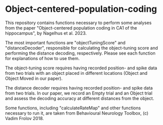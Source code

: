 # Object-centered-population-coding

This repository contains functions necessary to perform some analyses from the paper "Object-centered population coding
in CA1 of the hippocampus", by Nagelhus et al. 2023. 

The most important functions are "objectTuningScore" and "distanceDecoder", responsible for calculating
the object-tuning score and performing the distance decoding, respectively. Please see each function for explanations
of how to use them. 

The object-tuning score requires having recorded position- and spike data from two trials 
with an object placed in different locations (Object and Object Moved in our paper).

The distance decoder requires having recorded position- and spike data from two trials. In our paper, we record
an Empty trial and an Object trial and assess the decoding accuracy at different distances from the object. 

Some functions, including "calculateRateMap" and other functions necessary to run it, are taken from 
Behavioural Neurology Toolbox, (c) Vadim Frolov 2018. 
